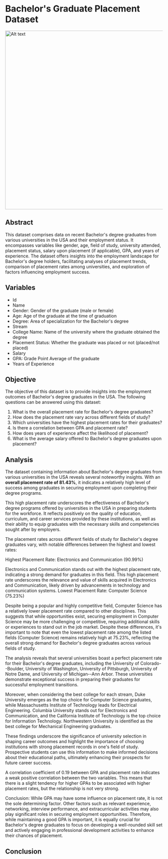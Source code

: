 # Bachelor's Graduate Placement Dataset
<img src="https://sp-ao.shortpixel.ai/client/to_webp,q_glossy,ret_img,w_1024/https://host-students.com/app/uploads/2023/05/2-6.jpg" alt="Alt text" width="570"/>

## Abstract
This dataset comprises data on recent Bachelor's degree graduates from various universities in the USA and their employment status. It encompasses variables like gender, age, field of study, university attended, placement status, salary upon placement (if applicable), GPA, and years of experience. The dataset offers insights into the employment landscape for Bachelor's degree holders, facilitating analyses of placement trends, comparison of placement rates among universities, and exploration of factors influencing employment success.

## Variables
- Id
- Name
- Gender: Gender of the graduate (male or female)
- Age: Age of the graduate at the time of graduation
- Degree: Area of specialization for the Bachelor's degree
- Stream
- College Name: Name of the university where the graduate obtained the degree
- Placement Status: Whether the graduate was placed or not (placed/not placed)
- Salary 
- GPA: Grade Point Average of the graduate
- Years of Experience

## Objective
The objective of this dataset is to provide insights into the employment outcomes of Bachelor's degree graduates in the USA. The following questions can be answered using this dataset:

1. What is the overall placement rate for Bachelor's degree graduates?
2. How does the placement rate vary across different fields of study?
3. Which universities have the highest placement rates for their graduates?
4. Is there a correlation between GPA and placement rate?
5. How does years of experience affect the likelihood of placement?
6. What is the average salary offered to Bachelor's degree graduates upon placement?

## Analysis

The dataset containing information about Bachelor's degree graduates from various universities in the USA reveals several noteworthy insights. With an **overall placement rate of 81.43%**, it indicates a relatively high level of success among graduates in securing employment upon completing their degree programs.

This high placement rate underscores the effectiveness of Bachelor's degree programs offered by universities in the USA in preparing students for the workforce. It reflects positively on the quality of education, curriculum, and career services provided by these institutions, as well as their ability to equip graduates with the necessary skills and competencies sought after by employers.

The placement rates across different fields of study for Bachelor's degree graduates vary, with notable differences between the highest and lowest rates:

Highest Placement Rate: Electronics and Communication (90.99%)

Electronics and Communication stands out with the highest placement rate, indicating a strong demand for graduates in this field. This high placement rate underscores the relevance and value of skills acquired in Electronics and Communication, likely driven by advancements in technology and communication systems.
Lowest Placement Rate: Computer Science (75.23%)

Despite being a popular and highly competitive field, Computer Science has a relatively lower placement rate compared to other disciplines. This suggests that while opportunities exist, securing employment in Computer Science may be more challenging or competitive, requiring additional skills or experiences to stand out in the job market.
Despite these differences, it's important to note that even the lowest placement rate among the listed fields (Computer Science) remains relatively high at 75.23%, reflecting the overall strong demand for Bachelor's degree graduates across various fields of study.

The analysis reveals that several universities boast a perfect placement rate for their Bachelor's degree graduates, including the University of Colorado--Boulder, University of Washington, University of Pittsburgh, University of Notre Dame, and University of Michigan--Ann Arbor. These universities demonstrate exceptional success in preparing their graduates for successful employment transitions.

Moreover, when considering the best college for each stream, Duke University emerges as the top choice for Computer Science graduates, while Massachusetts Institute of Technology leads for Electrical Engineering. Columbia University stands out for Electronics and Communication, and the California Institute of Technology is the top choice for Information Technology. Northwestern University is identified as the best college for Mechanical Engineering graduates.

These findings underscore the significance of university selection in shaping career outcomes and highlight the importance of choosing institutions with strong placement records in one's field of study. Prospective students can use this information to make informed decisions about their educational paths, ultimately enhancing their prospects for future career success.

A correlation coefficient of 0.19 between GPA and placement rate indicates a weak positive correlation between the two variables. This means that there is a slight tendency for higher GPAs to be associated with higher placement rates, but the relationship is not very strong.

Conclusion:
While GPA may have some influence on placement rate, it is not the sole determining factor. Other factors such as relevant experience, networking, interview performance, and extracurricular activities may also play significant roles in securing employment opportunities. Therefore, while maintaining a good GPA is important, it is equally crucial for Bachelor's degree graduates to focus on developing a well-rounded skill set and actively engaging in professional development activities to enhance their chances of placement.




## Conclusion
